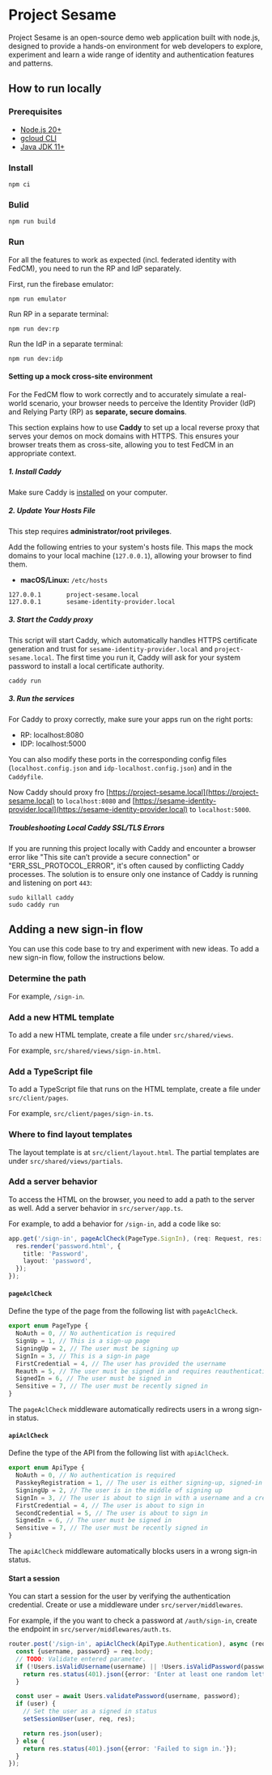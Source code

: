 # Project Sesame

Project Sesame is an open-source demo web application built with node.js,
designed to provide a hands-on environment for web developers to explore,
experiment and learn a wide range of identity and authentication features and
patterns.

## How to run locally

### Prerequisites

* [Node.js 20+](https://nodejs.org/)
* [gcloud CLI](https://cloud.google.com/sdk/docs/install)
* [Java JDK 11+](https://jdk.java.net/)

### Install

```shell
npm ci
```

### Bulid

```shell
npm run build
```

### Run

For all the features to work as expected (incl. federated identity with FedCM), you need to run the RP and IdP separately.

First, run the firebase emulator:
```shell
npm run emulator
```

Run RP in a separate terminal:
```shell
npm run dev:rp
```

Run the IdP in a separate terminal:
```shell
npm run dev:idp
```

#### Setting up a mock cross-site environment 

For the FedCM flow to work correctly and to accurately simulate a real-world scenario, your browser needs to perceive the Identity Provider (IdP) and Relying Party (RP) as **separate, secure domains**. 

This section explains how to use **Caddy** to set up a local reverse proxy that serves your demos on mock domains with HTTPS. This ensures your browser treats them as cross-site, allowing you to test FedCM in an appropriate context.

##### 1. Install Caddy
Make sure Caddy is [installed](https://caddyserver.com/docs/install) on your computer.

##### 2. Update Your Hosts File

This step requires **administrator/root privileges**.

Add the following entries to your system's hosts file. This maps the mock domains to your local machine (`127.0.0.1`), allowing your browser to find them.

* **macOS/Linux:** `/etc/hosts`

```
127.0.0.1       project-sesame.local
127.0.0.1       sesame-identity-provider.local
```
##### 3. Start the Caddy proxy

This script will start Caddy, which automatically handles HTTPS certificate generation and trust for `sesame-identity-provider.local` and `project-sesame.local`. The first time you run it, Caddy will ask for your system password to install a local certificate authority.

```shell
caddy run
```

##### 3. Run the services 
For Caddy to proxy correctly, make sure your apps run on the right ports:

* RP: localhost:8080
* IDP: localhost:5000


You can also modify these ports in the corresponding config files (`localhost.config.json` and `idp-localhost.config.json`) and in the `Caddyfile`.

Now Caddy should proxy fro [https://project-sesame.local](https://project-sesame.local) to `localhost:8080` and [https://sesame-identity-provider.local](https://sesame-identity-provider.local) to `localhost:5000`.

##### Troubleshooting Local Caddy SSL/TLS Errors
If you are running this project locally with Caddy and encounter a browser error like "This site can’t provide a secure connection" or "ERR_SSL_PROTOCOL_ERROR", it's often caused by conflicting Caddy processes. The solution is to ensure only one instance of Caddy is running and listening on port `443`:

```
sudo killall caddy
sudo caddy run
```

## Adding a new sign-in flow

You can use this code base to try and experiment with new ideas. To add a new
sign-in flow, follow the instructions below.

### Determine the path

For example, `/sign-in`.

### Add a new HTML template

To add a new HTML template, create a file under `src/shared/views`.

For example, `src/shared/views/sign-in.html`.

### Add a TypeScript file

To add a TypeScript file that runs on the HTML template, create a file under
`src/client/pages`.

For example, `src/client/pages/sign-in.ts`.

### Where to find layout templates

The layout template is at `src/client/layout.html`. The partial templates are
under `src/shared/views/partials`.

### Add a server behavior

To access the HTML on the browser, you need to add a path to the server as well.
Add a server behavior in `src/server/app.ts`.

For example, to add a behavior for `/sign-in`, add a code like so:

```ts
app.get('/sign-in', pageAclCheck(PageType.SignIn), (req: Request, res: Response)) => {
  res.render('password.html', {
    title: 'Password',
    layout: 'password',
  });
});
```

#### `pageAclCheck`

Define the type of the page from the following list with `pageAclCheck`.

```ts
export enum PageType {
  NoAuth = 0, // No authentication is required
  SignUp = 1, // This is a sign-up page
  SigningUp = 2, // The user must be signing up
  SignIn = 3, // This is a sign-in page
  FirstCredential = 4, // The user has provided the username
  Reauth = 5, // The user must be signed in and requires reauthentication
  SignedIn = 6, // The user must be signed in
  Sensitive = 7, // The user must be recently signed in
}
```

The `pageAclCheck` middleware automatically redirects users in a wrong sign-in status.

#### `apiAclCheck`

Define the type of the API from the following list with `apiAclCheck`.

```ts
export enum ApiType {
  NoAuth = 0, // No authentication is required
  PasskeyRegistration = 1, // The user is either signing-up, signed-in or upgrading
  SigningUp = 2, // The user is in the middle of signing up
  SignIn = 3, // The user is about to sign in with a username and a credential
  FirstCredential = 4, // The user is about to sign in
  SecondCredential = 5, // The user is about to sign in
  SignedIn = 6, // The user must be signed in
  Sensitive = 7, // The user must be recently signed in
}
```

The `apiAclCheck` middleware automatically blocks users in a wrong sign-in status.

#### Start a session

You can start a session for the user by verifying the authentication credential.
Create or use a middleware under `src/server/middlewares`.

For example, if the you want to check a password at `/auth/sign-in`, create the
endpoint in `src/server/middlewares/auth.ts`.

```ts
router.post('/sign-in', apiAclCheck(ApiType.Authentication), async (req: Request, res: Response) => {
  const {username, password} = req.body;
  // TODO: Validate entered parameter.
  if (!Users.isValidUsername(username) || !Users.isValidPassword(password)) {
    return res.status(401).json({error: 'Enter at least one random letter.'});
  }

  const user = await Users.validatePassword(username, password);
  if (user) {
    // Set the user as a signed in status
    setSessionUser(user, req, res);

    return res.json(user);
  } else {
    return res.status(401).json({error: 'Failed to sign in.'});
  }
});
```
